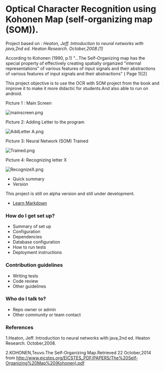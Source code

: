 # **Optical Character Recognition using Kohonen Map (self-organizing map (SOM)).** #
Project based on :
*Heaton, Jeff. Introduction to neural networks with java,2nd ed. Heaton Research. October,2008.[1]*

According to Kohonen (1990, p.1) "...The Self-Organizing map has the special property of effectively creating spatially organized "internal representations" of various features of input signals and their abstractions of various features of input signals and their abstractions" ( Page 1)[2]


This project objective is to use the OCR with SOM project from the book and improve it to make it more didactic  for students.And also able to run on android.


Picture 1 : Main Screen

![mainscreen.png](https://bitbucket.org/repo/kn7Knb/images/2415062879-mainscreen.png)



Picture 2: Adding Letter to the program

![AddLetter A.png](https://bitbucket.org/repo/kn7Knb/images/3307402607-AddLetter%20A.png)



Picture 3: Neural Network (SOM) Trained 

![Trained.png](https://bitbucket.org/repo/kn7Knb/images/2680595927-Trained.png)



Picture 4: Recognizing letter X

![RecognizeX.png](https://bitbucket.org/repo/kn7Knb/images/3564849924-RecognizeX.png)

* Quick summary
* Version

This project is still on alpha version and still under development.

* [Learn Markdown](https://bitbucket.org/tutorials/markdowndemo)

### How do I get set up? ###

* Summary of set up
* Configuration
* Dependencies
* Database configuration
* How to run tests
* Deployment instructions

### Contribution guidelines ###

* Writing tests
* Code review
* Other guidelines

### Who do I talk to? ###

* Repo owner or admin
* Other community or team contact


### References ###

1.Heaton, Jeff. Introduction to neural networks with java,2nd ed. Heaton Research. October,2008.

2.KOHONEN,Teuvo.The Self-Organizing Map.Retrieved 22 October,2014 from <http://www.eicstes.org/EICSTES_PDF/PAPERS/The%20Self-Organizing%20Map%20(Kohonen).pdf>